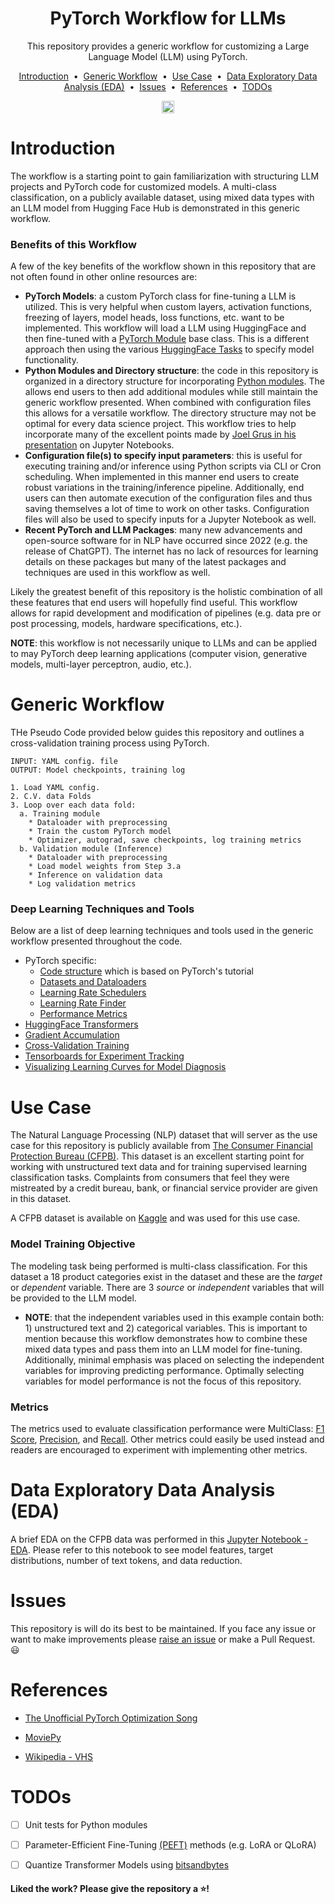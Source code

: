 <h1 align="center">
  <!-- <a href="https://github.com/mddunlap924/VHSpy">
    <img src="https://raw.githubusercontent.com/mddunlap924/PyVHS/main/doc/imgs/pyvhs.png" width="512" height="256" alt="pyvhs">
  </a> -->
  PyTorch Workflow for LLMs
</h1>



<p align="center">This repository provides a generic workflow for customizing a Large Language Model (LLM) using PyTorch.
</p> 

<p align="center">
<a href="#introduction">Introduction</a> &nbsp;&bull;&nbsp;
<a href="#generic-workflow">Generic Workflow</a> &nbsp;&bull;&nbsp;
<a href="#use-case">Use Case</a> &nbsp;&bull;&nbsp;
<a href="#data-exploratory-data-analysis-(eda)">Data Exploratory Data Analysis (EDA)</a> &nbsp;&bull;&nbsp;
<a href="#issues">Issues</a> &nbsp;&bull;&nbsp;
<a href="#references">References</a> &nbsp;&bull;&nbsp;
<a href="#todos">TODOs</a>
</p>

<p align="center">
  <a target="_blank" href="https://www.linkedin.com/in/myles-dunlap/"><img height="20" src="https://img.shields.io/badge/LinkedIn-0077B5?style=for-the-badge&logo=linkedin&logoColor=white" />
  </a>
</p>

# Introduction
  The workflow is a starting point to gain familiarization with structuring LLM projects and PyTorch code for customized models. A multi-class classification, on a publicly available dataset, using mixed data types with an LLM model from Hugging Face Hub is demonstrated in this generic workflow. 
  
  ### Benefits of this Workflow
  A few of the key benefits of the workflow shown in this repository that are not often found in other online resources are:
  - **PyTorch Models**: a custom PyTorch class for fine-tuning a LLM is utilized. This is very helpful when custom layers, activation functions, freezing of layers, model heads, loss functions, etc. want to be implemented. This workflow will load a LLM using HuggingFace and then fine-tuned with a [PyTorch Module](https://pytorch.org/docs/stable/generated/torch.nn.Module.html) base class. This is a different approach then using the various [HuggingFace Tasks](https://huggingface.co/tasks) to specify model functionality.
  - **Python Modules and Directory structure**: the code in this repository is organized in a directory structure for incorporating [Python modules](https://docs.python.org/3/tutorial/modules.html). The allows end users to then add additional modules while still maintain the generic workflow presented. When combined with configuration files this allows for a versatile workflow. The directory structure may not be optimal for every data science project. This workflow tries to help incorporate many of the excellent points made by [Joel Grus in his presentation](https://www.youtube.com/watch?v=7jiPeIFXb6U) on Jupyter Notebooks.
  - **Configuration file(s) to specify input parameters**: this is useful for executing training and/or inference using Python scripts via CLI or Cron scheduling. When implemented in this manner end users to create robust variations in the training/inference pipeline. Additionally, end users can then automate execution of the configuration files and thus saving themselves a lot of time to work on other tasks. Configuration files will also be used to specify inputs for a Jupyter Notebook as well.
  - **Recent PyTorch and LLM Packages**: many new advancements and open-source software for in NLP have occurred since 2022 (e.g. the release of ChatGPT). The internet has no lack of resources for learning details on these packages but many of the latest packages and techniques are used in this workflow as well. 

  Likely the greatest benefit of this repository is the holistic combination of all these features that end users will hopefully find useful. This workflow allows for rapid development and modification of pipelines (e.g. data pre or post processing, models, hardware specifications, etc.). 
  
  **NOTE**: this workflow is not necessarily unique to LLMs and can be applied to may PyTorch deep learning applications (computer vision, generative models, multi-layer perceptron, audio, etc.). 

# Generic Workflow
THe Pseudo Code provided below guides this repository and outlines a cross-validation training process using PyTorch.

```
INPUT: YAML config. file
OUTPUT: Model checkpoints, training log

1. Load YAML config.
2. C.V. data Folds
3. Loop over each data fold:
  a. Training module
    * Dataloader with preprocessing
    * Train the custom PyTorch model
    * Optimizer, autograd, save checkpoints, log training metrics
  b. Validation module (Inference)
    * Dataloader with preprocessing
    * Load model weights from Step 3.a
    * Inference on validation data
    * Log validation metrics  
```

### Deep Learning Techniques and Tools
Below are a list of deep learning techniques and tools used in the generic workflow presented throughout the code.
- PyTorch specific:
  - [Code structure](https://pytorch.org/tutorials/beginner/basics/intro.html) which is based on PyTorch's tutorial
  - [Datasets and Dataloaders](https://pytorch.org/tutorials/beginner/basics/data_tutorial.html)
  - [Learning Rate Schedulers](https://pytorch.org/docs/stable/optim.html#how-to-adjust-learning-rate)
  - [Learning Rate Finder](https://github.com/davidtvs/pytorch-lr-finder)
  - [Performance Metrics](https://pytorch.org/torcheval/stable/torcheval.metrics.html)
- [HuggingFace Transformers](https://huggingface.co/docs/transformers/index) 
- [Gradient Accumulation](https://kozodoi.me/blog/20210219/gradient-accumulation)
- [Cross-Validation Training](https://neptune.ai/blog/cross-validation-in-machine-learning-how-to-do-it-right)
- [Tensorboards for Experiment Tracking](https://pytorch.org/tutorials/intermediate/tensorboard_tutorial.html) 
- [Visualizing Learning Curves for Model Diagnosis](https://rstudio-conf-2020.github.io/dl-keras-tf/notebooks/learning-curve-diagnostics.nb.html#:~:text=Overfit%20learning%20curves,a%20greater%20number%20of%20parameters.)

# Use Case
The Natural Language Processing (NLP) dataset that will server as the use case for this repository is publicly available from [The Consumer Financial Protection Bureau (CFPB)](https://www.consumerfinance.gov/). This dataset is an excellent starting point for working with unstructured text data and for training supervised learning classification tasks. Complaints from consumers that feel they were mistreated by a credit bureau, bank, or financial service provider are given in this dataset.

A CFPB dataset is available on [Kaggle](https://www.kaggle.com/datasets/selener/consumer-complaint-database) and was used for this use case.

### Model Training Objective
The modeling task being performed is multi-class classification. For this dataset a 18 product categories exist in the dataset and these are the *target* or *dependent* variable. There are 3 *source* or *independent* variables that will be provided to the LLM model.
 - **NOTE**: that the independent variables used in this example contain both: 1) unstructured text and 2) categorical variables. This is important to mention because this workflow demonstrates how to combine these mixed data types and pass them into an LLM model for fine-tuning. Additionally, minimal emphasis was placed on selecting the independent variables for improving predicting performance. Optimally selecting variables for model performance is not the focus of this repository. 

### Metrics
 The metrics used to evaluate classification performance were MultiClass: [F1 Score](https://pytorch.org/torcheval/stable/generated/torcheval.metrics.MulticlassF1Score.html#torcheval.metrics.MulticlassF1Score), [Precision](https://pytorch.org/torcheval/stable/generated/torcheval.metrics.MulticlassPrecision.html#torcheval.metrics.MulticlassPrecision), and [Recall](https://pytorch.org/torcheval/stable/generated/torcheval.metrics.MulticlassRecall.html#torcheval.metrics.MulticlassRecall). Other metrics could easily be used instead and readers are encouraged to experiment with implementing other metrics. 

# Data Exploratory Data Analysis (EDA)
A brief EDA on the CFPB data was performed in this [Jupyter Notebook - EDA](./notebooks/eda.ipynb). Please refer to this notebook to see model features, target distributions, number of text tokens, and data reduction.
 
# Issues
This repository is will do its best to be maintained. If you face any issue or want to make improvements please <a href="https://github.com/mddunlap924/PyVHS/issues">raise an issue</a> or make a Pull Request. :smiley:

# References
- [The Unofficial PyTorch Optimization Song](https://www.youtube.com/watch?v=Nutpusq_AFw)

- [MoviePy](https://github.com/Zulko/moviepy/tree/master)

- [Wikipedia - VHS](https://en.wikipedia.org/wiki/VHS)

# TODOs
- [ ] Unit tests for Python modules
- [ ] Parameter-Efficient Fine-Tuning [(PEFT)](https://github.com/huggingface/peft) methods (e.g. LoRA or QLoRA)
- [ ] Quantize Transformer Models using [bitsandbytes](https://github.com/TimDettmers/bitsandbytes)


#### Liked the work? Please give the repository a :star:!
